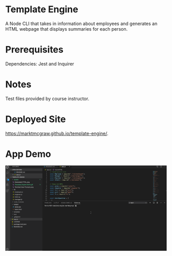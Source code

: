 # Template Engine
A Node CLI that takes in information about employees and generates an HTML webpage that displays summaries for each person.

# Prerequisites
Dependencies: Jest and Inquirer

# Notes
Test files provided by course instructor.

# Deployed Site

https://marktmcgraw.github.io/template-engine/.

# App Demo

![App Demo](https://github.com/marktmcgraw/template-engine/blob/master/Assets/Template_Engine%20Demo.gif)
